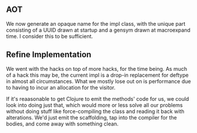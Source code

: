 ## AOT
We now generate an opaque name for the impl class, with the unique part consisting of a UUID drawn at startup and a gensym drawn at macroexpand time. I consider this to be sufficient.

## Refine Implementation
We went with the hacks on top of more hacks, for the time being. As much of a hack this may be, the current impl is a drop-in replacement for deftype in almost all circumstances.
What we mostly lose out on is performance due to having to incur an allocation for the visitor.

If it's reaasonable to get Clojure to emit the methods' code for us, we could look into doing just that, which would more or less solve all our problems without doing stuff like force-compiling the class and reading it back with alterations. We'd just emit the scaffolding, tap into the compiler for the bodies, and come away with something clean.
